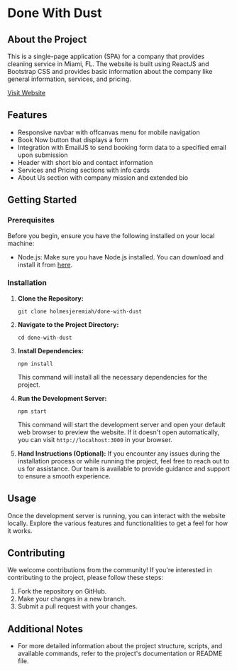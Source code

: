 # Done With Dust

## About the Project

This is a single-page application (SPA) for a company that provides cleaning service in Miami, FL.  The website is built using ReactJS and Bootstrap CSS and provides basic information about the company like general information, services, and pricing.

[Visit Website](https://donewithdust.com)

## Features

- Responsive navbar with offcanvas menu for mobile navigation
- Book Now button that displays a form
- Integration with EmailJS to send booking form data to a specified email upon submission
- Header with short bio and contact information
- Services and Pricing sections with info cards
- About Us section with company mission and extended bio


## Getting Started

### Prerequisites
Before you begin, ensure you have the following installed on your local machine:
- Node.js: Make sure you have Node.js installed. You can download and install it from [here](https://nodejs.org/).

### Installation
1. **Clone the Repository:**
   ```
   git clone holmesjeremiah/done-with-dust
   ```

2. **Navigate to the Project Directory:**
   ```
   cd done-with-dust
   ```

3. **Install Dependencies:**
   ```
   npm install
   ```
   This command will install all the necessary dependencies for the project.

4. **Run the Development Server:**
   ```
   npm start
   ```
   This command will start the development server and open your default web browser to preview the website. If it doesn't open automatically, you can visit `http://localhost:3000` in your browser.

5. **Hand Instructions (Optional):**
   If you encounter any issues during the installation process or while running the project, feel free to reach out to us for assistance. Our team is available to provide guidance and support to ensure a smooth experience.

## Usage
Once the development server is running, you can interact with the website locally. Explore the various features and functionalities to get a feel for how it works.

## Contributing
We welcome contributions from the community! If you're interested in contributing to the project, please follow these steps:
1. Fork the repository on GitHub.
2. Make your changes in a new branch.
3. Submit a pull request with your changes.

## Additional Notes
- For more detailed information about the project structure, scripts, and available commands, refer to the project's documentation or README file.
